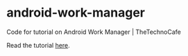 # android-work-manager
Code for tutorial on Android Work Manager | TheTechnoCafe

Read the tutorial [here](http://thetechnocafe.com/how-to-use-workmanager-in-android/).
